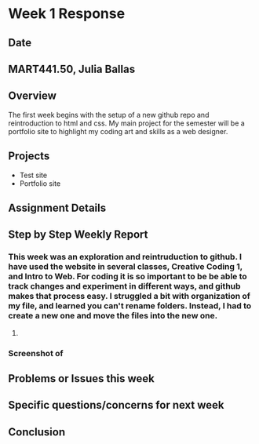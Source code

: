 # Week 1 Response
## Date
## MART441.50, Julia Ballas

## Overview
The first week begins with the setup of a new github repo and reintroduction to html and css. My main project for the semester will be a portfolio site to highlight my coding art and skills as a web designer.

## Projects

- Test site
- Portfolio site

## Assignment Details

## Step by Step Weekly Report

### This week was an exploration and reintruduction to github. I have used the website in several classes, Creative Coding 1, and Intro to Web. For coding it is so important to be be able to track changes and experiment in different ways, and github makes that process easy. I struggled a bit with organization of my file, and learned you can't rename folders. Instead, I had to create a new one and move the files into the new one.

1.

### Screenshot of


## Problems or Issues this week

## Specific questions/concerns for next week

## Conclusion

